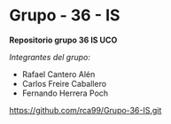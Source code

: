 # Grupo - 36 - IS
**Repositorio grupo 36 IS UCO**

*Integrantes del grupo:*
* Rafael Cantero Alén
* Carlos Freire Caballero
* Fernando Herrera Poch

https://github.com/rca99/Grupo-36-IS.git 
